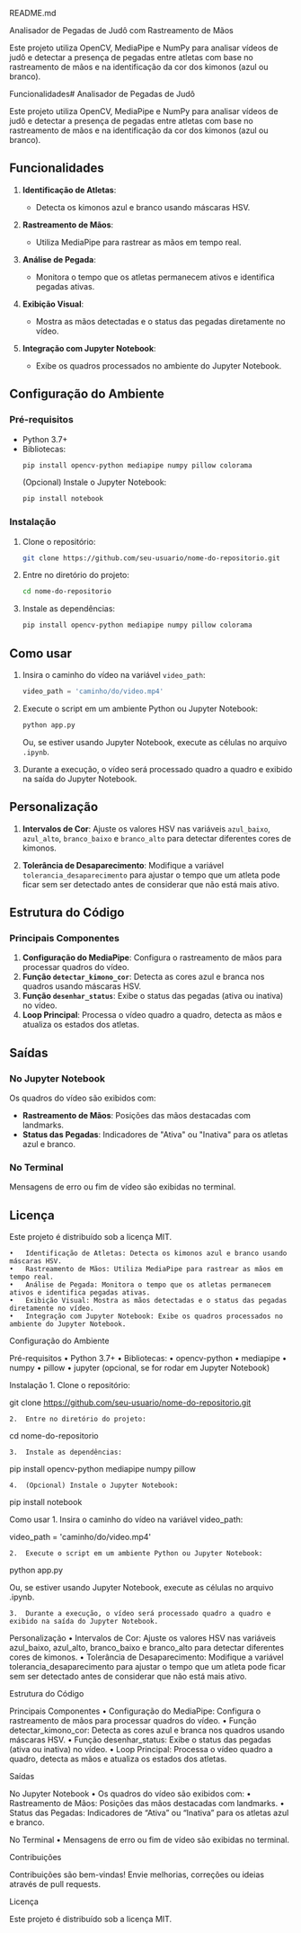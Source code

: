 README.md

Analisador de Pegadas de Judô com Rastreamento de Mãos

Este projeto utiliza OpenCV, MediaPipe e NumPy para analisar vídeos de judô e detectar a presença de pegadas entre atletas com base no rastreamento de mãos e na identificação da cor dos kimonos (azul ou branco).

Funcionalidades# Analisador de Pegadas de Judô

Este projeto utiliza OpenCV, MediaPipe e NumPy para analisar vídeos de judô e detectar a presença de pegadas entre atletas com base no rastreamento de mãos e na identificação da cor dos kimonos (azul ou branco).

## Funcionalidades

1. **Identificação de Atletas**:
   - Detecta os kimonos azul e branco usando máscaras HSV.

2. **Rastreamento de Mãos**:
   - Utiliza MediaPipe para rastrear as mãos em tempo real.

3. **Análise de Pegada**:
   - Monitora o tempo que os atletas permanecem ativos e identifica pegadas ativas.

4. **Exibição Visual**:
   - Mostra as mãos detectadas e o status das pegadas diretamente no vídeo.

5. **Integração com Jupyter Notebook**:
   - Exibe os quadros processados no ambiente do Jupyter Notebook.

## Configuração do Ambiente

### Pré-requisitos

- Python 3.7+
- Bibliotecas:
  ```bash
  pip install opencv-python mediapipe numpy pillow colorama
  ```
  (Opcional) Instale o Jupyter Notebook:
  ```bash
  pip install notebook
  ```

### Instalação

1. Clone o repositório:
   ```bash
   git clone https://github.com/seu-usuario/nome-do-repositorio.git
   ```

2. Entre no diretório do projeto:
   ```bash
   cd nome-do-repositorio
   ```

3. Instale as dependências:
   ```bash
   pip install opencv-python mediapipe numpy pillow colorama
   ```

## Como usar

1. Insira o caminho do vídeo na variável `video_path`:
   ```python
   video_path = 'caminho/do/video.mp4'
   ```

2. Execute o script em um ambiente Python ou Jupyter Notebook:
   ```bash
   python app.py
   ```
   Ou, se estiver usando Jupyter Notebook, execute as células no arquivo `.ipynb`.

3. Durante a execução, o vídeo será processado quadro a quadro e exibido na saída do Jupyter Notebook.

## Personalização

1. **Intervalos de Cor**: Ajuste os valores HSV nas variáveis `azul_baixo`, `azul_alto`, `branco_baixo` e `branco_alto` para detectar diferentes cores de kimonos.

2. **Tolerância de Desaparecimento**: Modifique a variável `tolerancia_desaparecimento` para ajustar o tempo que um atleta pode ficar sem ser detectado antes de considerar que não está mais ativo.

## Estrutura do Código

### Principais Componentes

1. **Configuração do MediaPipe**: Configura o rastreamento de mãos para processar quadros do vídeo.
2. **Função `detectar_kimono_cor`**: Detecta as cores azul e branca nos quadros usando máscaras HSV.
3. **Função `desenhar_status`**: Exibe o status das pegadas (ativa ou inativa) no vídeo.
4. **Loop Principal**: Processa o vídeo quadro a quadro, detecta as mãos e atualiza os estados dos atletas.

## Saídas

### No Jupyter Notebook

Os quadros do vídeo são exibidos com:
- **Rastreamento de Mãos**: Posições das mãos destacadas com landmarks.
- **Status das Pegadas**: Indicadores de "Ativa" ou "Inativa" para os atletas azul e branco.

### No Terminal

Mensagens de erro ou fim de vídeo são exibidas no terminal.


## Licença

Este projeto é distribuído sob a licença MIT.

	•	Identificação de Atletas: Detecta os kimonos azul e branco usando máscaras HSV.
	•	Rastreamento de Mãos: Utiliza MediaPipe para rastrear as mãos em tempo real.
	•	Análise de Pegada: Monitora o tempo que os atletas permanecem ativos e identifica pegadas ativas.
	•	Exibição Visual: Mostra as mãos detectadas e o status das pegadas diretamente no vídeo.
	•	Integração com Jupyter Notebook: Exibe os quadros processados no ambiente do Jupyter Notebook.

Configuração do Ambiente

Pré-requisitos
	•	Python 3.7+
	•	Bibliotecas:
	•	opencv-python
	•	mediapipe
	•	numpy
	•	pillow
	•	jupyter (opcional, se for rodar em Jupyter Notebook)

Instalação
	1.	Clone o repositório:

git clone https://github.com/seu-usuario/nome-do-repositorio.git


	2.	Entre no diretório do projeto:

cd nome-do-repositorio


	3.	Instale as dependências:

pip install opencv-python mediapipe numpy pillow


	4.	(Opcional) Instale o Jupyter Notebook:

pip install notebook

Como usar
	1.	Insira o caminho do vídeo na variável video_path:

video_path = 'caminho/do/video.mp4'


	2.	Execute o script em um ambiente Python ou Jupyter Notebook:

python app.py

Ou, se estiver usando Jupyter Notebook, execute as células no arquivo .ipynb.

	3.	Durante a execução, o vídeo será processado quadro a quadro e exibido na saída do Jupyter Notebook.

Personalização
	•	Intervalos de Cor: Ajuste os valores HSV nas variáveis azul_baixo, azul_alto, branco_baixo e branco_alto para detectar diferentes cores de kimonos.
	•	Tolerância de Desaparecimento: Modifique a variável tolerancia_desaparecimento para ajustar o tempo que um atleta pode ficar sem ser detectado antes de considerar que não está mais ativo.

Estrutura do Código

Principais Componentes
	•	Configuração do MediaPipe: Configura o rastreamento de mãos para processar quadros do vídeo.
	•	Função detectar_kimono_cor: Detecta as cores azul e branca nos quadros usando máscaras HSV.
	•	Função desenhar_status: Exibe o status das pegadas (ativa ou inativa) no vídeo.
	•	Loop Principal: Processa o vídeo quadro a quadro, detecta as mãos e atualiza os estados dos atletas.

Saídas

No Jupyter Notebook
	•	Os quadros do vídeo são exibidos com:
	•	Rastreamento de Mãos: Posições das mãos destacadas com landmarks.
	•	Status das Pegadas: Indicadores de “Ativa” ou “Inativa” para os atletas azul e branco.

No Terminal
	•	Mensagens de erro ou fim de vídeo são exibidas no terminal.

Contribuições

Contribuições são bem-vindas! Envie melhorias, correções ou ideias através de pull requests.

Licença

Este projeto é distribuído sob a licença MIT.
